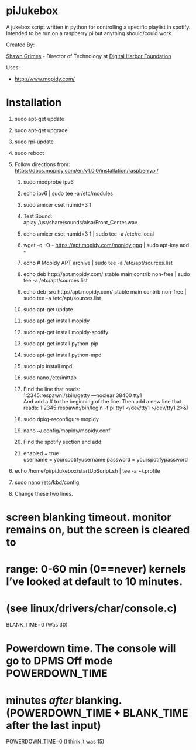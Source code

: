piJukebox
=========

A jukebox script written in python for controlling a specific playlist in spotify.  Intended to be run on a raspberry pi but anything should/could work.

Created By:

[Shawn Grimes](www.shawngrimes.me) - Director of Technology at [Digital Harbor Foundation](www.digitalharbor.org)

Uses:
* http://www.mopidy.com/


# Installation
1. sudo apt-get update
2. sudo apt-get upgrade
3. sudo rpi-update
4. sudo reboot
5. Follow directions from: https://docs.mopidy.com/en/v1.0.0/installation/raspberrypi/
	1. sudo modprobe ipv6
	2. echo ipv6 | sudo tee -a /etc/modules
	3. sudo amixer cset numid=3 1
	4. Test Sound:    
aplay /usr/share/sounds/alsa/Front_Center.wav
	5. echo amixer cset numid=3 1  | sudo tee -a /etc/rc.local
	6. wget -q -O - https://apt.mopidy.com/mopidy.gpg | sudo apt-key add -
	7. echo \# Mopidy APT archive | sudo tee -a /etc/apt/sources.list
	8. echo deb http:\/\/apt.mopidy.com\/ stable main contrib non-free | sudo tee -a /etc/apt/sources.list
	9. echo deb-src http:\/\/apt.mopidy.com\/ stable main contrib non-free | sudo tee -a /etc/apt/sources.list
	10. sudo apt-get update
	11. sudo apt-get install mopidy
	12. sudo apt-get install mopidy-spotify
	13. sudo apt-get install python-pip
	14. sudo apt-get install python-mpd
	13. sudo pip install mpd
	13. sudo nano /etc/inittab
	14. Find the line that reads:  
1:2345:respawn:/sbin/getty —noclear 38400 tty1  
And add a # to the beginning of the line.
Then add a new line that reads:
1:2345:respawn:/bin/login -f pi tty1 </dev/tty1 >/dev/tty1 2>&1

	13. sudo dpkg-reconfigure mopidy
	14. nano ~/.config/mopidy/mopidy.conf
	15. Find the spotify section and add:
	16. enabled = true  
username = yourspotifyusername
password = yourspotifypassword

17. echo \/home\/pi\/piJukebox\/startUpScript.sh | tee -a ~/.profile


18. sudo nano /etc/kbd/config
19. Change these two lines.

# screen blanking timeout. monitor remains on, but the screen is cleared to
# range: 0-60 min (0==never) kernels I’ve looked at default to 10 minutes.
# (see linux/drivers/char/console.c)
BLANK_TIME=0 (Was 30)

# Powerdown time. The console will go to DPMS Off mode POWERDOWN_TIME
# minutes _after_ blanking. (POWERDOWN_TIME + BLANK_TIME after the last input)
POWERDOWN_TIME=0 (I think it was 15)



